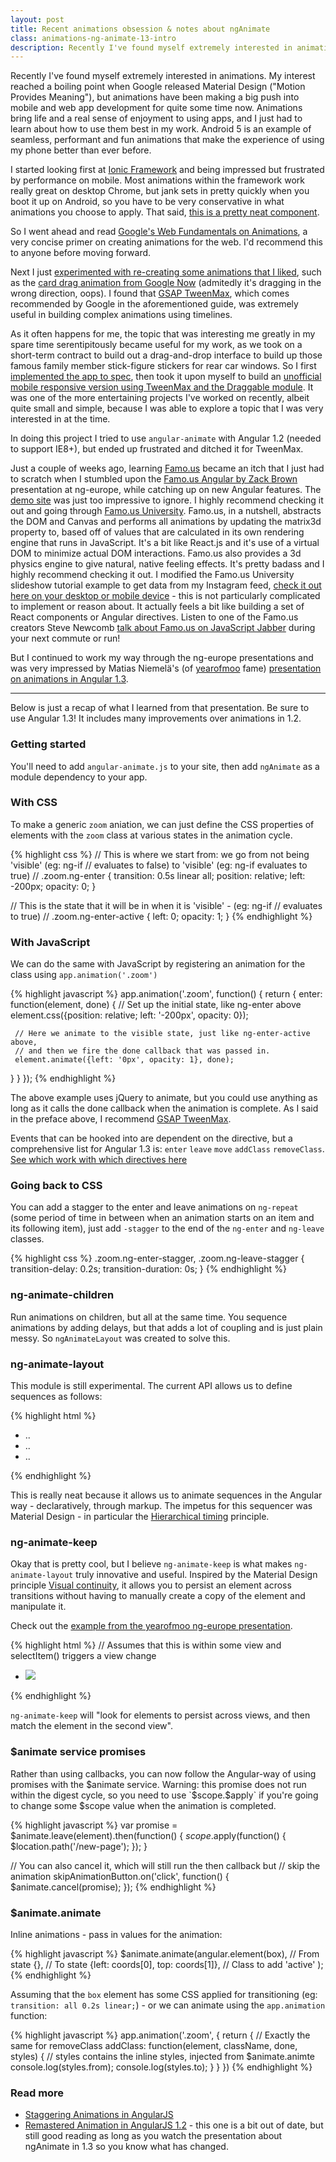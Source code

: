 ```yaml
---
layout: post
title: Recent animations obsession & notes about ngAnimate
class: animations-ng-animate-13-intro
description: Recently I've found myself extremely interested in animations. In this post I talk about my learning journey so far, and a bit about ngAnimate in Angular 1.3.
---
```


Recently I've found myself extremely interested in animations. My interest
reached a boiling point when Google released Material Design ("Motion Provides
Meaning"), but animations have been making a big push into mobile and web app
development for quite some time now.  Animations bring life and a real sense of
enjoyment to using apps, and I just had to learn about how to use them best in
my work. Android 5 is an example of seamless, performant and fun animations
that make the experience of using my phone better than ever before.

I started looking first at [Ionic Framework](http://ionicframework.com/) and
being impressed but frustrated by performance on mobile. Most animations within the
framework work really great on desktop Chrome, but jank sets in pretty quickly
when you boot it up on Android, so you have to be very conservative in what
animations you choose to apply. That said, [this is a pretty neat
component](http://ionicframework.com/blog/tinder-for-x/).

So I went ahead and read [Google's Web Fundamentals on
Animations](https://developers.google.com/web/fundamentals/look-and-feel/animations/),
a very concise primer on creating animations for the web. I'd recommend this to
anyone before moving forward.

Next I just [experimented with re-creating some animations that I
liked](https://github.com/brentvatne/web-experiments), such as the [card drag
animation from Google
Now](https://github.com/brentvatne/web-experiments/blob/master/card-drag.html)
(admitedly it's dragging in the wrong direction, oops). I found that [GSAP
TweenMax](http://greensock.com/tweenmax), which comes recommended by Google in
the aforementioned guide, was extremely useful in building complex animations
using timelines.

As it often happens for me, the topic that was interesting me greatly in my
spare time serentipitously became useful for my work, as we took on a
short-term contract to build out a drag-and-drop interface to build up those
famous family member stick-figure stickers for rear car windows. So I first
[implemented the app to spec](http://stickers.1000familiesbc.com/), then took
it upon myself to build an [unofficial mobile responsive version using TweenMax
and the Draggable module](http://stickers.1000familiesbc.com/m).  It was one of
the more entertaining projects I've worked on recently, albeit quite small and
simple, because I was able to explore a topic that I was very interested in at
the time.

In doing this project I tried to use `angular-animate` with Angular 1.2 (needed
to support IE8+), but ended up frustrated and ditched it for TweenMax.

Just a couple of weeks ago, learning [Famo.us](http://famo.us) became an itch
that I just had to scratch when I stumbled upon the [Famo.us Angular by Zack
Brown](https://www.youtube.com/watch?v=irbm9MCnznw) presentation at ng-europe,
while catching up on new Angular features. The [demo
site](http://famo.us/integrations/angular) was just too impressive to ignore.
I highly recommend checking it out and going through [Famo.us
University](http://famo.us/university/home/).  Famo.us, in a nutshell,
abstracts the DOM and Canvas and performs all animations by updating the matrix3d
property to, based off of values that are calculated in its own rendering engine that runs in JavaScript. It's a bit like React.js and it's use
of a virtual DOM to minimize actual DOM interactions. Famo.us also provides a
3d physics engine to give natural, native feeling effects. It's pretty badass
and I highly recommend checking it out. I modified the Famo.us University
slideshow tutorial example to get data from my Instagram feed, [check it out
here on your desktop or mobile
device](http://brentvatne.ca/famo.us-practice/slideshow-instagram/) - this is
not particularly complicated to implement or reason about. It actually
feels a bit like building a set of React components or Angular
directives. Listen to one of the Famo.us creators Steve Newcomb [talk
about Famo.us on JavaScript
Jabber](https://player.fm/series/javascript-jabber-29651/128-jsj-famous-with-steve-newcomb
) during your next commute or run!

But I continued to work my way through the ng-europe presentations and was very
impressed by Matias Niemelä's (of [yearofmoo](yearofmoo.com) fame) [presentation
on animations in Angular 1.3](https://www.youtube.com/watch?v=3hktBbxFxSM).

--------------------------------------------------------------------------------

Below is just a recap of what I learned from that presentation. Be sure to use
Angular 1.3! It includes many improvements over animations in 1.2.

### Getting started
You'll need to add `angular-animate.js` to your site, then add `ngAnimate` as a
module dependency to your app.

### With CSS
To make a generic `zoom` aniation, we can just define the CSS properties of
elements with the `zoom` class at various states in the animation cycle.


{% highlight css %}
// This is where we start from: we go from not being 'visible' (eg: ng-if
// evaluates to false) to 'visible' (eg: ng-if evaluates to true)
//
.zoom.ng-enter {
 transition: 0.5s linear all;
 position: relative;
 left: -200px;
 opacity: 0;
}

// This is the state that it will be in when it is 'visible' - (eg: ng-if
// evaluates to true)
//
.zoom.ng-enter-active {
 left: 0;
 opacity: 1;
}
{% endhighlight %}

### With JavaScript
We can do the same with JavaScript by registering an animation for the class
using `app.animation('.zoom')`

{% highlight javascript %}
app.animation('.zoom', function() {
 return {
   enter: function(element, done) {
     // Set up the initial state, like ng-enter above
     element.css({position: relative; left: '-200px', opacity: 0});

     // Here we animate to the visible state, just like ng-enter-active above,
     // and then we fire the done callback that was passed in.
     element.animate({left: '0px', opacity: 1}, done);
   }
 }
});
{% endhighlight %}

The above example uses jQuery to animate, but you could use anything as long as it
calls the done callback when the animation is complete. As I said in the preface above,
I recommend [GSAP TweenMax](http://greensock.com/tweenmax).

Events that can be hooked into are dependent on the directive, but a comprehensive list for Angular 1.3 is:
`enter` `leave` `move` `addClass` `removeClass`.
[See which work with which directives here](http://url.brentvatne.ca/17TcB)

### Going back to CSS

You can add a stagger to the enter and leave animations on `ng-repeat` (some
period of time in between when an animation starts on an item and its following
item), just add `-stagger` to the end of the `ng-enter` and `ng-leave` classes.

{% highlight css %}
.zoom.ng-enter-stagger, .zoom.ng-leave-stagger {
 transition-delay: 0.2s;
 transition-duration: 0s;
}
{% endhighlight %}

### ng-animate-children

Run animations on children, but all at the same time. You sequence animations
by adding delays, but that adds a lot of coupling and is just plain messy. So
`ngAnimateLayout` was created to solve this.

### ng-animate-layout

This module is still experimental. The current API allows us to define
sequences as follows:

{% highlight html %}
<div ng-if="visible" class="dark-stage">
 <ng-animation>
   <ng-animate-sequence on="enter">
     <ng-animate selector="li" stagger="500" apply-classes="zoom"></ng-animate>
   </ng-animate-sequence>
 </ng-animation>

 <ul>
   <li>..</li>
   <li>..</li>
   <li>..</li>
 </ul>
</div>
{% endhighlight %}

This is really neat because it allows us to animate sequences in the Angular way - declaratively, through markup. The impetus for this sequencer was Material
Design - in particular the [Hierarchical timing](http://www.google.com/design/spec/animation/meaningful-transitions.html#meaningful-transitions-visual-continuity)
principle.

### ng-animate-keep

Okay that is pretty cool, but I believe `ng-animate-keep` is what makes `ng-animate-layout` truly innovative and useful.
Inspired by the Material Design principle [Visual continuity](http://www.google.com/design/spec/animation/meaningful-transitions.html#meaningful-transitions-visual-continuity),
it allows you to persist an element across transitions without having to manually create a copy of the element and manipulate it.

Check out the [example from the yearofmoo ng-europe presentation](https://www.youtube.com/watch?v=3hktBbxFxSM#t=1310).


{% highlight html %}
// Assumes that this is within some view and selectItem() triggers a view change
<div class="dark-stage">
 <ng-animation>
   <ng-animate-sequence on="leave">
     <ng-animate-keep selector=".photo" stagger="500">
     <ng-animate selector="li" stagger="500" apply-classes="zoom"></ng-animate>
   </ng-animate-sequence>
 </ng-animation>

 <ul>
   <li ng-repeat="item in items">
     <img src="xxx.png" class="photo" ng-click="selectItem(item)">
   </li>
 </ul>
</div>
{% endhighlight %}

`ng-animate-keep` will "look for elements to persist across views, and then match the element in the second view".

### $animate service promises

Rather than using callbacks, you can now follow the Angular-way of using promises with the $animate service.
Warning: this promise does not run within the digest cycle, so you need to use
`$scope.$apply` if you're going to change some $scope value when the animation is
completed.

{% highlight javascript %}
var promise = $animate.leave(element).then(function() {
 $scope.$apply(function() {
    $location.path('/new-page');
 });
}

// You can also cancel it, which will still run the then callback but
// skip the animation
skipAnimationButton.on('click', function() {
 $animate.cancel(promise);
});
{% endhighlight %}


### $animate.animate

Inline animations - pass in values for the animation:

{% highlight javascript %}
$animate.animate(angular.element(box),
 // From state
 {},
 // To state
 {left: coords[0], top: coords[1]},
 // Class to add
 'active'
);
{% endhighlight %}

Assuming that the `box` element has some CSS applied for transitioning
(eg: `transition: all 0.2s linear;`) - or we can animate using the
`app.animation` function:

{% highlight javascript %}
app.animation('.zoom', {
 return {
   // Exactly the same for removeClass
   addClass: function(element, className, done, styles) {
     // styles contains the inline styles, injected from $animate.animte
     console.log(styles.from);
     console.log(styles.to);
   }
 }
})
{% endhighlight %}

### Read more
- [Staggering Animations in AngularJS](http://www.yearofmoo.com/2013/12/staggering-animations-in-angularjs.html)
- [Remastered Animation in AngularJS 1.2](http://www.yearofmoo.com/2013/08/remastered-animation-in-angularjs-1-2.html) - this one is a bit out of date, but still good reading as long as you watch the presentation about ngAnimate in 1.3 so you know what has changed.
